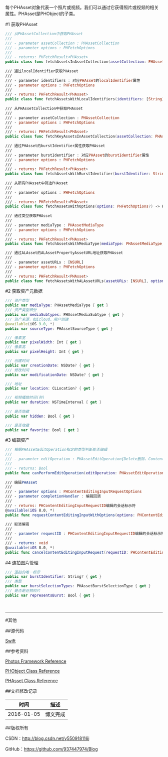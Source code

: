 每个PHAsset对象代表一个照片或视频。我们可以通过它获得照片或视频的相关属性。PHAsset是PHObject的子类。

#1 获取PHAsset

```swift
/// 从PHAssetCollection中获取PHAsset
///
/// - parameter assetCollection : PHAssetCollection
/// - parameter options : PHFetchOptions
///
/// - returns: PHFetchResult<PHAsset>
public class func fetchAssetsInAssetCollection(assetCollection: PHAssetCollection, options: PHFetchOptions?) -> PHFetchResult
    
/// 通过localIdentifier获取PHAsset
///
/// - parameter identifiers : 对应PHAsset的localIdentifier属性
/// - parameter options : PHFetchOptions
///
/// - returns: PHFetchResult<PHAsset>
public class func fetchAssetsWithLocalIdentifiers(identifiers: [String], options: PHFetchOptions?) -> PHFetchResult
    
/// 从PHAssetCollection中获取PHAsset
///
/// - parameter assetCollection : PHAssetCollection
/// - parameter options : PHFetchOptions
///
/// - returns: PHFetchResult<PHAsset>
public class func fetchKeyAssetsInAssetCollection(assetCollection: PHAssetCollection, options: PHFetchOptions?) -> PHFetchResult?
    
/// 通过PHAsset的burstIdentifier属性获取PHAsset
///
/// - parameter burstIdentifier : 对应PHAsset的burstIdentifier属性
/// - parameter options : PHFetchOptions
///
/// - returns: PHFetchResult<PHAsset>
public class func fetchAssetsWithBurstIdentifier(burstIdentifier: String, options: PHFetchOptions?) -> PHFetchResult
    
/// 从所有PHAsset中筛选PHAsset
///
/// - parameter options : PHFetchOptions
///
/// - returns: PHFetchResult<PHAsset>
public class func fetchAssetsWithOptions(options: PHFetchOptions?) -> PHFetchResult
    
/// 通过类型获取PHAsset
///
/// - parameter mediaType : PHAssetMediaType
/// - parameter options : PHFetchOptions
///
/// - returns: PHFetchResult<PHAsset>
public class func fetchAssetsWithMediaType(mediaType: PHAssetMediaType, options: PHFetchOptions?) -> PHFetchResult

/// 通过ALAsset的ALAssetPropertyAssetURL地址获取PHAsset
///
/// - parameter assetURLs : [NSURL]
/// - parameter options : PHFetchOptions
///
/// - returns: PHFetchResult<PHAsset>
public class func fetchAssetsWithALAssetURLs(assetURLs: [NSURL], options: PHFetchOptions?) -> PHFetchResult
```

#2 获取资产元数据

```swift
/// 资产类型
public var mediaType: PHAssetMediaType { get }
/// 资产类型细分
public var mediaSubtypes: PHAssetMediaSubtype { get }
/// 资产来源，如icloud、用户创建
@available(iOS 9.0, *)
public var sourceType: PHAssetSourceType { get }

/// 像素宽
public var pixelWidth: Int { get }
/// 像素高
public var pixelHeight: Int { get }

/// 创建时间
public var creationDate: NSDate? { get }
/// 修改时间
public var modificationDate: NSDate? { get }

/// 地址
public var location: CLLocation? { get }

/// 视频播放时间(秒)
public var duration: NSTimeInterval { get }
    
/// 是否隐藏
public var hidden: Bool { get }

/// 是否收藏
public var favorite: Bool { get }
```

#3 编辑资产

```swift
/// 根据PHAssetEditOperation指定的类型判断能否编辑
///
/// - parameter editOperation : PHAssetEditOperation{Delete删除、Content内容、Properties属性}
///
/// - returns: Bool
public func canPerformEditOperation(editOperation: PHAssetEditOperation) -> Bool
    
/// 编辑PHAsset
///
/// - parameter options : PHContentEditingInputRequestOptions
/// - parameter completionHandler : 编辑回调
///
/// - returns: PHContentEditingInputRequestID编辑的会话标示符
@available(iOS 8.0, *)
public func requestContentEditingInputWithOptions(options: PHContentEditingInputRequestOptions?, completionHandler: (PHContentEditingInput?, [NSObject : AnyObject]) -> Void) -> PHContentEditingInputRequestID
    
/// 取消编辑
///
/// - parameter requestID : PHContentEditingInputRequestID编辑的会话标示符
///
/// - returns: void
@available(iOS 8.0, *)
public func cancelContentEditingInputRequest(requestID: PHContentEditingInputRequestID)
```

#4 连拍图片管理

```swift
/// 连拍的唯一标示
public var burstIdentifier: String? { get }
/// 类型
public var burstSelectionTypes: PHAssetBurstSelectionType { get }
/// 是否是连拍照片
public var representsBurst: Bool { get }
```

&#160;

----------

#其他

##源代码

[Swift](https://github.com/937447974/Swift)

##参考资料

[Photos Framework Reference](https://developer.apple.com/library/ios/documentation/Photos/Reference/Photos_Framework/index.html)

[PHObject Class Reference](https://developer.apple.com/library/ios/documentation/Photos/Reference/PHObject_Class/index.html)

[PHAsset Class Reference](https://developer.apple.com/library/ios/documentation/Photos/Reference/PHAsset_Class/index.html)

##文档修改记录

| 时间 | 描述 |
| ---- | ---- |
| 2016-01-05 | 博文完成 |

##版权所有

CSDN：http://blog.csdn.net/y550918116j

GitHub：https://github.com/937447974/Blog
